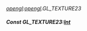 _[opengl](../../modules/opengl/opengl-module.md):[opengl](../../modules/opengl/opengl-module.md).GL\_TEXTURE23_
##### Const GL\_TEXTURE23:[Int](../../modules/wonkey/wonkey-types-int.md)
